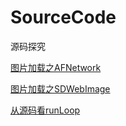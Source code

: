 # SourceCode
源码探究

[图片加载之AFNetwork](http://www.jianshu.com/p/91c6fc8dd3f9)

[图片加载之SDWebImage](http://www.jianshu.com/p/d4626d4b153b)

[从源码看runLoop](http://www.jianshu.com/p/a0ea906682a5)



